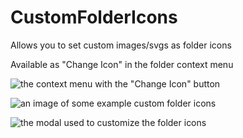 # CustomFolderIcons

Allows you to set custom images/svgs as folder icons

Available as "Change Icon" in the folder context menu

![the context menu with the "Change Icon" button](https://cdn.nest.rip/uploads/17256db9-8b5c-40a2-acdc-b37449eb9c0f.png)

![an image of some example custom folder icons](https://cdn.nest.rip/uploads/109163ab-384d-4638-a035-f8743248147f.png)

![the modal used to customize the folder icons](https://cdn.nest.rip/uploads/594d0792-0961-4766-bca8-74ae56e914fd.png)
